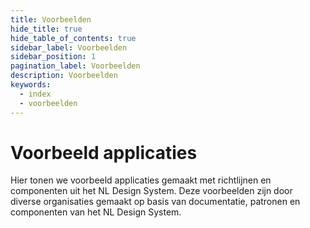 ```yaml
---
title: Voorbeelden
hide_title: true
hide_table_of_contents: true
sidebar_label: Voorbeelden
sidebar_position: 1
pagination_label: Voorbeelden
description: Voorbeelden
keywords:
  - index
  - voorbeelden
---
```


# Voorbeeld applicaties

Hier tonen we voorbeeld applicaties gemaakt met richtlijnen en componenten uit het NL Design System. Deze voorbeelden zijn door diverse organisaties gemaakt op basis van documentatie, patronen en componenten van het NL Design System.

<!-- Overzichtspagina met linkjes naar voorbeeld applicaties van NLDS -->
